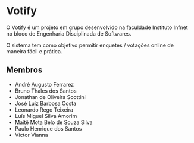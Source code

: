 # Votify

O Votify é um projeto em grupo desenvolvido na faculdade Instituto Infnet
no bloco de Engenharia Disciplinada de Softwares.

O sistema tem como objetivo permitir enquetes / votações online de maneira
fácil e prática.

## Membros

- André Augusto Ferrarez
- Bruno Thales dos Santos
- Jonathan de Oliveira Scottini
- José Luiz Barbosa Costa
- Leonardo Rego Teixeira
- Luís Miguel Silva Amorim
- Maitê Mota Belo de Souza Silva
- Paulo Henrique dos Santos
- Victor Vianna
